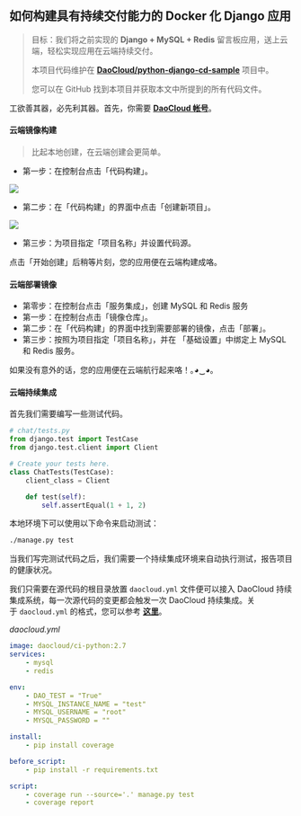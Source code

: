 ## 如何构建具有持续交付能力的 Docker 化 Django 应用

> 目标：我们将之前实现的 **Django + MySQL + Redis** 留言板应用，送上云端，轻松实现应用在云端持续交付。
> 
> 本项目代码维护在 **[DaoCloud/python-django-cd-sample](https://github.com/DaoCloud/python-django-cd-sample)** 项目中。
>
> 您可以在 GitHub 找到本项目并获取本文中所提到的所有代码文件。

工欲善其器，必先利其器。首先，你需要 **[DaoCloud 帐号](https://www.daocloud.io/)**。

#### 云端镜像构建

> 比起本地创建，在云端创建会更简单。

* 第一步：在控制台点击「代码构建」。

![](http://help.daocloud.io/img/screenshots/features/build-flows/dashboard.png)

* 第二步：在「代码构建」的界面中点击「创建新项目」。

![](http://help.daocloud.io/img/screenshots/features/build-flows/build-flows-index.png)

* 第三步：为项目指定「项目名称」并设置代码源。

点击「开始创建」后稍等片刻，您的应用便在云端构建成咯。

#### 云端部署镜像

* 第零步：在控制台点击「服务集成」，创建 MySQL 和 Redis 服务
* 第一步：在控制台点击「镜像仓库」。
* 第二步：在「代码构建」的界面中找到需要部署的镜像，点击「部署」。
* 第三步：按照为项目指定「项目名称」，并在 「基础设置」中绑定上 MySQL 和 Redis 服务。

如果没有意外的话，您的应用便在云端航行起来咯！｡◕‿◕｡

#### 云端持续集成

首先我们需要编写一些测试代码。

```python
# chat/tests.py
from django.test import TestCase
from django.test.client import Client

# Create your tests here.
class ChatTests(TestCase):
    client_class = Client

    def test(self):
        self.assertEqual(1 + 1, 2)
```

本地环境下可以使用以下命令来启动测试：

```bash
./manage.py test
```

当我们写完测试代码之后，我们需要一个持续集成环境来自动执行测试，报告项目的健康状况。

我们只需要在源代码的根目录放置 `daocloud.yml` 文件便可以接入 DaoCloud 持续集成系统，每一次源代码的变更都会触发一次 DaoCloud 持续集成。关于 `daocloud.yml` 的格式，您可以参考 **[这里](https://help.daocloud.io/features/continuous-integration/daocloud-yml.html)**。

*daocloud.yml*

```yaml
image: daocloud/ci-python:2.7
services:
    - mysql
    - redis

env:
    - DAO_TEST = "True"
    - MYSQL_INSTANCE_NAME = "test"
    - MYSQL_USERNAME = "root"
    - MYSQL_PASSWORD = ""

install:
    - pip install coverage

before_script:
    - pip install -r requirements.txt

script:
    - coverage run --source='.' manage.py test
    - coverage report
```
